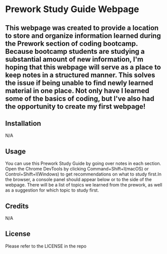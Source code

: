 # Prework Study Guide Webpage

## This webpage was created to provide a location to store and organize information learned during the Prework section of coding bootcamp. Because bootcamp students are studying a substantial amount of new information, I'm hoping that this webpage will serve as a place to keep notes in a structured manner. This solves the issue if being unable to find newly learned material in one place. Not only have I learned some of the basics of coding, but I've also had the opportunity to create my first webpage!

## Installation

N/A

## Usage

You can use this Prework Study Guide by going over notes in each section. Open the Chrome DevTools by clicking Command+Shift+I(macOS) or Control+Shift+I(Windows) to get recommendations on what to study first.In the browser, a console panel should appear below or to the side of the webpage. There will be a list of topics we learned from the prework, as well as a suggestion for which topic to study first.

## Credits

N/A

## License

Please refer to the LICENSE in the repo
